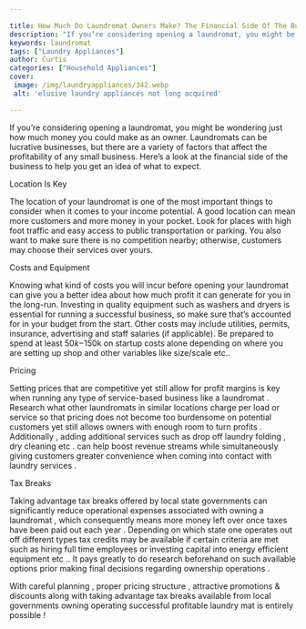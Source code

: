 ```yaml
---

title: How Much Do Laundromat Owners Make? The Financial Side Of The Business
description: "If you’re considering opening a laundromat, you might be wondering just how much money you could make as an owner. Laundromats can...get the full scoop"
keywords: laundromat
tags: ["Laundry Appliances"]
author: Curtis
categories: ["Household Appliances"]
cover: 
 image: /img/laundryappliances/342.webp
 alt: 'elusive laundry appliances not long acquired'

---
```


If you’re considering opening a laundromat, you might be wondering just how much money you could make as an owner. Laundromats can be lucrative businesses, but there are a variety of factors that affect the profitability of any small business. Here’s a look at the financial side of the business to help you get an idea of what to expect.

Location Is Key

The location of your laundromat is one of the most important things to consider when it comes to your income potential. A good location can mean more customers and more money in your pocket. Look for places with high foot traffic and easy access to public transportation or parking. You also want to make sure there is no competition nearby; otherwise, customers may choose their services over yours. 

Costs and Equipment 

Knowing what kind of costs you will incur before opening your laundromat can give you a better idea about how much profit it can generate for you in the long-run. Investing in quality equipment such as washers and dryers is essential for running a successful business, so make sure that’s accounted for in your budget from the start. Other costs may include utilities, permits, insurance, advertising and staff salaries (if applicable). Be prepared to spend at least $50k-$150k on startup costs alone depending on where you are setting up shop and other variables like size/scale etc.. 

 Pricing 

 Setting prices that are competitive yet still allow for profit margins is key when running any type of service-based business like a laundromat . Research what other laundromats in similar locations charge per load or service so that pricing does not become too burdensome on potential customers yet still allows owners with enough room to turn profits . Additionally , adding additional services such as drop off laundry folding , dry cleaning etc . can help boost revenue streams while simultaneously giving customers greater convenience when coming into contact with laundry services . 

 Tax Breaks 

 Taking advantage tax breaks offered by local state governments can significantly reduce operational expenses associated with owning a laundromat , which consequently means more money left over once taxes have been paid out each year . Depending on which state one operates out off different types tax credits may be available if certain criteria are met such as hiring full time employees or investing capital into energy efficient equipment etc .. It pays greatly to do research beforehand on such available options prior making final decisions regarding ownership operations . 

 With careful planning , proper pricing structure , attractive promotions & discounts along with taking advantage tax breaks available from local governments owning operating successful profitable laundry mat is entirely possible !
